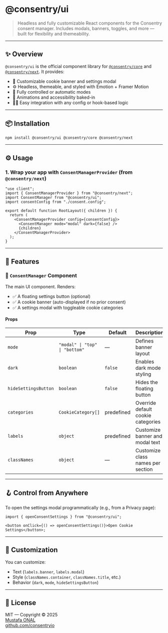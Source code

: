 # @consentry/ui

> Headless and fully customizable React components for the Consentry consent manager. Includes modals, banners, toggles, and more — built for flexibility and themeability.

---

## ✨ Overview

`@consentry/ui` is the official component library for [`@consentry/core`](https://www.npmjs.com/package/@consentry/core) and [`@consentry/next`](https://www.npmjs.com/package/@consentry/next). It provides:

- 🎨 Customizable cookie banner and settings modal
- ⚙️ Headless, themeable, and styled with Emotion + Framer Motion
- 🧩 Fully controlled or automatic modes
- 🔄 Animations and accessibility baked-in
- 🧑‍💻 Easy integration with any config or hook-based logic

---

## 📦 Installation

```bash
npm install @consentry/ui @consentry/core @consentry/next
```

---

## ⚙️ Usage

### 1. Wrap your app with `ConsentManagerProvider` (from `@consentry/next`)

```tsx
"use client";
import { ConsentManagerProvider } from "@consentry/next";
import ConsentManager from "@consentry/ui";
import consentConfig from "./consent.config";

export default function RootLayout({ children }) {
  return (
    <ConsentManagerProvider config={consentConfig}>
      <ConsentManager mode="modal" dark={false} />
      {children}
    </ConsentManagerProvider>
  );
}
```

---

## 🧠 Features

### 🧱 `ConsentManager` Component

The main UI component. Renders:

- ✅ A floating settings button (optional)
- ✅ A cookie banner (auto-displayed if no prior consent)
- ✅ A settings modal with toggleable cookie categories

#### Props

| Prop                 | Type                           | Default    | Description                        |
| -------------------- | ------------------------------ | ---------- | ---------------------------------- |
| `mode`               | `"modal" \| "top" \| "bottom"` | —          | Defines banner layout              |
| `dark`               | `boolean`                      | `false`    | Enables dark mode styling          |
| `hideSettingsButton` | `boolean`                      | `false`    | Hides the floating button          |
| `categories`         | `CookieCategory[]`             | predefined | Override default cookie categories |
| `labels`             | `object`                       | predefined | Customize banner and modal text    |
| `classNames`         | `object`                       | —          | Customize class names per section  |

---

## 🪝 Control from Anywhere

To open the settings modal programmatically (e.g., from a Privacy page):

```tsx
import { openConsentSettings } from "@consentry/ui";

<button onClick={() => openConsentSettings()}>Open Cookie Settings</button>;
```

---

## 🎨 Customization

You can customize:

- Text (`labels.banner`, `labels.modal`)
- Style (`classNames.container`, `classNames.title`, etc.)
- Behavior (`dark`, `mode`, `hideSettingsButton`)

---

## 📄 License

MIT — Copyright © 2025  
[Mustafa ONAL](https://github.com/neddl)  
[github.com/consentryio](https://github.com/consentryio)
